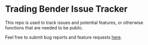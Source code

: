 # Trading Bender Issue Tracker
This repo is used to track issues and potential features, or otherwise functions that are needed to be public.

Feel free to submit bug reports and feature requests [here](/../../issues/new/choose).
